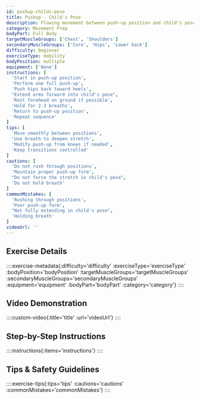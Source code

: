 ```yaml
---
id: pushup-childs-pose
title: Pushup - Child's Pose
description: Flowing movement between push-up position and child's pose rest position, combining strength work with active recovery while improving shoulder and hip mobility.
category: Movement Prep
bodyPart: Full Body
targetMuscleGroups: ['Chest', 'Shoulders']
secondaryMuscleGroups: ['Core', 'Hips', 'Lower back']
difficulty: beginner
exerciseType: mobility
bodyPosition: multiple
equipment: ['None']
instructions: [
  'Start in push-up position',
  'Perform one full push-up',
  'Push hips back toward heels',
  "Extend arms forward into child's pose",
  'Rest forehead on ground if possible',
  'Hold for 2-3 breaths',
  'Return to push-up position',
  'Repeat sequence'
]
tips: [
  'Move smoothly between positions',
  'Use breath to deepen stretch',
  'Modify push-up from knees if needed',
  'Keep transitions controlled'
]
cautions: [
  'Do not rush through positions',
  'Maintain proper push-up form',
  "Do not force the stretch in child's pose",
  'Do not hold breath'
]
commonMistakes: [
  'Rushing through positions',
  'Poor push-up form',
  "Not fully extending in child's pose",
  'Holding breath'
]
videoUrl: ''
---
```


## Exercise Details

::::exercise-metadata{:difficulty='difficulty' :exerciseType='exerciseType' :bodyPosition='bodyPosition' :targetMuscleGroups='targetMuscleGroups' :secondaryMuscleGroups='secondaryMuscleGroups' :equipment='equipment' :bodyPart='bodyPart' :category='category'}
::::

## Video Demonstration

::::custom-video{:title='title' :url='videoUrl'}
::::

## Step-by-Step Instructions

::::instructions{:items='instructions'}
::::

## Tips & Safety Guidelines

::::exercise-tips{:tips='tips' :cautions='cautions' :commonMistakes='commonMistakes'}
::::
